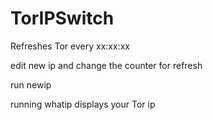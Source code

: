 # TorIPSwitch
Refreshes Tor every xx:xx:xx 

edit new ip and change the counter for refresh

run newip

running whatip displays your Tor ip
